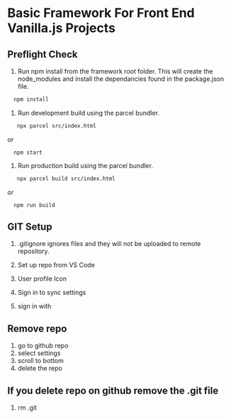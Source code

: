 # Basic Framework For Front End Vanilla.js Projects

## Preflight Check
1. Run npm install from the framework root folder. This will create the node_modules and install the dependancies found in the package.json file.
```bash
  npm install
```

1. Run development build using the parcel bundler.
```bash
   npx parcel src/index.html
```
or
```
  npm start
```

1. Run production build using the parcel bundler.
```bash
   npx parcel build src/index.html
```
or
```
  npm run build
```


## GIT Setup
1. .gitignore ignores files and they will not be uploaded to remote repository.

1. Set up repo from VS Code
1. User profile Icon
1. Sign in to sync settings
1. sign in with 

## Remove repo
1. go to github repo
1. select settings
1. scroll to bottom
1. delete the repo

## If you delete repo on github remove the .git file
1. rm .git